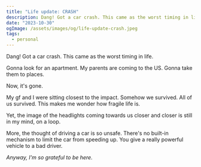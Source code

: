 ```yaml
---
title: "Life update: CRASH"
description: Dang! Got a car crash. This came as the worst timing in life. Gonna look for an apartment. My parents are coming to the US. Gonna take them to places
date: "2023-10-30"
ogImage: /assets/images/og/life-update-crash.jpeg
tags:
  - personal
---
```


Dang! Got a car crash. This came as the worst timing in life.

Gonna look for an apartment. My parents are coming to the US. Gonna take them to places.

Now, it's gone.

My gf and I were sitting closest to the impact. Somehow we survived. All of us survived. This makes me wonder how fragile life is.

Yet, the image of the headlights coming towards us closer and closer is still in my mind, on a loop.

More, the thought of driving a car is so unsafe. There's no built-in mechanism to limit the car from speeding up. You give a really powerful vehicle to a bad driver.

_Anyway, I'm so grateful to be here._
